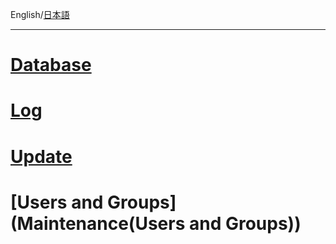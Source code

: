 English/[日本語](https://github.com/aegif/NemakiWare/wiki/%E3%83%A1%E3%83%B3%E3%83%86%E3%83%8A%E3%83%B3%E3%82%B9) 
***
# [Database](Maintenance(Database))
# [Log](https://github.com/aegif/NemakiWare/wiki/Maintenance%28Log%29)
# [Update](Update)
# [Users and Groups](Maintenance(Users and Groups))